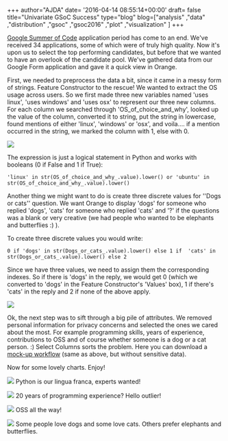 +++
author="AJDA"
date= '2016-04-14 08:55:14+00:00'
draft= false
title="Univariate GSoC Success"
type="blog"
blog=["analysis" ,"data" ,"distribution" ,"gsoc" ,"gsoc2016" ,"plot" ,"visualization"  ]
+++

[Google Summer of Code](https://developers.google.com/open-source/gsoc/) application period has come to an end. We've received 34 applications, some of which were of truly high quality. Now it's upon us to select the top performing candidates, but before that we wanted to have an overlook of the candidate pool. We've gathered data from our Google Form application and gave it a quick view in Orange.

First, we needed to preprocess the data a bit, since it came in a messy form of strings. Feature Constructor to the rescue! We wanted to extract the OS usage across users. So we first made three new variables named 'uses linux', 'uses windows' and 'uses osx' to represent our three new columns. For each column we searched through 'OS_of_choice_and_why', looked up the value of the column, converted it to string, put the string in lowercase, found mentions of either 'linux', 'windows' or 'osx', and voila.... if a mention occurred in the string, we marked the column with 1, else with 0.



![](/images/2016/04/blog10.png)


The expression is just a logical statement in Python and works with booleans (0 if False and 1 if True):

    
    'linux' in str(OS_of_choice_and_why_.value).lower() or 'ubuntu' in str(OS_of_choice_and_why_.value).lower()




Another thing we might want to do is create three discrete values for ''Dogs or cats'' question. We want Orange to display 'dogs' for someone who replied 'dogs', 'cats' for someone who replied 'cats' and '?' if the questions was a blank or very creative (we had people who wanted to be elephants and butterflies :) ).

To create three discrete values you would write:

    
    0 if 'dogs' in str(Dogs_or_cats_.value).lower() else 1 if  'cats' in str(Dogs_or_cats_.value).lower() else 2


Since we have three values, we need to assign them the corresponding indexes. So if there is 'dogs' in the reply, we would get 0 (which we converted to 'dogs' in the Feature Constructor's 'Values' box), 1 if there's 'cats' in the reply and 2 if none of the above apply.

![](/images/2016/04/blog9.png)


Ok, the next step was to sift through a big pile of attributes. We removed personal information for privacy concerns and selected the ones we cared about the most. For example programming skills, years of experience, contributions to OSS and of course whether someone is a dog or a cat person. :) Select Columns sorts the problem. Here you can download a [mock-up workflow](http://s000.tinyupload.com/?file_id=18444941737485155585) (same as above, but without sensitive data).

Now for some lovely charts. Enjoy!

![](/images/2016/04/blog5.png)
Python is our lingua franca, experts wanted!



![](/images/2016/04/blog8.png)
20 years of programming experience? Hello outlier!



![](/images/2016/04/blog2.png)
OSS all the way!



![](/images/2016/04/blog3.png)
Some people love dogs and some love cats. Others prefer elephants and butterflies.




